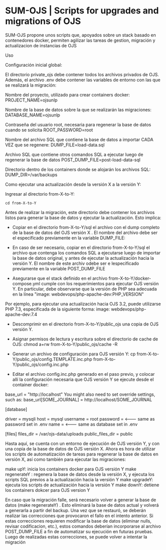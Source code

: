 # SUM-OJS | Scripts for upgrades and migrations of OJS 

SUM-OJS propone unos scripts que, apoyados sobre un stack basado en contenedores docker, permiten agilizar las tareas de gestion, migración y actualizacion de instancias de OJS


Uso

Configuración inicial global:

El directorio private_ojs debe contener todos los archivos privados de OJS.
Además, el archivo .env debe contener las variables de entorno con las que se realizará la migración:

Nombre del proyecto, utilizado para crear containers docker:
PROJECT_NAME=ojsunlp

Nombre de la base de datos sobre la que se realizarán las migraciones:
DATABASE_NAME=ojsunlp

Contraseña del usuario root, necesaria para regenerar la base de datos cuando se solicita
ROOT_PASSWORD=root

Nombre del archivo SQL que contiene la base de datos a importar CADA VEZ que se regenere:
DUMP_FILE=load-data.sql

Archivo SQL que contiene otros comandos SQL a ejecutar luego de regenerar la base de datos
POST_DUMP_FILE=post-load-data-sql

Directorio dentro de los containers donde se alojarán los archivos SQL:
DUMP_DIR=/var/backups


Como ejecutar una actualización desde la versión X a la versión Y:

Ingresar al directorio from-X-to-Y:

```cd from-X-to-Y```

Antes de realizar la migración, este directorio debe contener los archivos listos para generar la base de datos y ejecutar la actualización. Esto implica:

- Copiar en el directorio from-X-to-Y/sql el archivo con el dump completo de la base de datos del OJS versión X . El nombre del archivo debe ser el especificado previamente en la variable DUMP_FILE:

- En caso de ser necesario, copiar en el directorio from-X-to-Y/sql el archivo que contenga los comandos SQL a ejecutarse luego de importar la base de datos original, y antes de ejecutar la actualización hacia la versión Y. El nombre de este archiv odebe ser e lespecificado previamente en la variable POST_DUMP_FILE

- Asegurarse que el stack definido en el archivo from-X-to-Y/docker-compose.yml cumple con los requerimientos para ejecutar OJS versión Y. En particular, debe observarse que la versión de PHP sea adecuada en la línea "image: webdevops/php-apache-dev:PHP_VERSION" 

Por ejemplo, para ejecutar una actualización hacia OJS 3.2, puede utilizarse PHP 7.3, especificada de la siguiente forma:
image: webdevops/php-apache-dev:7.4


- Descomprimir en el directorio from-X-to-Y/public_ojs una copia de OJS versión Y. 

- Asignar permisos de lectura y escritura sobre el directorio de cache de OJS:
chmod a+rw from-X-to-Y/public_ojs/cache -R

- Generar un archivo de configuración para OJS versión Y:
cp from-X-to-Y/public_ojs/config.TEMPLATE.inc.php from-X-to-Y/public_ojs/config.inc.php

- Editar el archivo config.inc.php generado en el paso previo, y colocar allí la configuración necesaria que OJS versión Y se ejecute desde el container docker:

base_url = "http://localhost"
You might also need to set override settings, such as:
base_url[SOME_JOURNAL] = http://localhost/SOME_JOURNAL

[database]

driver = mysqli
host =  mysql
username = root
password = <--- same as password set in .env
name = <--- same as database set in .env

[files]
files_dir = /var/ojs-data/uploads
public_files_dir = public



Hasta aquí, se cuenta con un entorno de ejecución de OJS versión Y, y con una copia de la base de datos de OJS versión X. Ahora es hora de utilizar los scripts de automatización de tareas para regenerar la base de datos en versión X, así como también para ejecutar las migraciones:

make upY: inicia los containers docker para OJS versión Y
make regenerateY  :  regenera la base de datos desde la versión X, y ejecuta los scripts SQL previos a la actualización hacia la versión Y
make upgradeY: ejecuta los scripts de actualización hacia la versión Y
make downY: detiene los containers dokcer para OJS version Y


En caso que la migración falle, será necesario volver a generar la base de datos (make regenerateY) . Esto eliminará la base de datos actual y volverá a generarla a partir del backup. Una vez que se restauró, se deberán realizar las correcciones que provocaron el fallo en el intento anterior. Si estas correcciones requieren modificar la base de datos (eliminar nulls, revisar codificacion, etc.), estos comandos deberían incorporarse al archivo POST_DUMP_FILE a fin de automatizar su ejecución en futuras pruebas.
Luego de realizadas estas correcciones, se puede volver a intentar la migración


